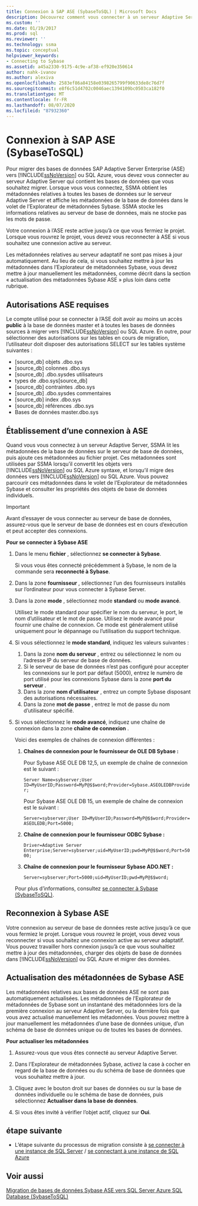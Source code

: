 ```yaml
---
title: Connexion à SAP ASE (SybaseToSQL) | Microsoft Docs
description: Découvrez comment vous connecter à un serveur Adaptive Server pour migrer une base de données SAP Adaptive Server Enterprise (ASE) vers SQL Server ou Azure SQL Database.
ms.custom: ''
ms.date: 01/19/2017
ms.prod: sql
ms.reviewer: ''
ms.technology: ssma
ms.topic: conceptual
helpviewer_keywords:
- Connecting to Sybase
ms.assetid: a45a2330-9175-4c9e-af38-ef920e350614
author: nahk-ivanov
ms.author: alexiva
ms.openlocfilehash: 2583ef86a84158e0398265799f90633de8c76d7f
ms.sourcegitcommit: e8f6c51d4702c0046aec1394109bc0503ca182f0
ms.translationtype: MT
ms.contentlocale: fr-FR
ms.lasthandoff: 08/07/2020
ms.locfileid: "87932360"
---
```

# <a name="connecting-to-sap-ase-sybasetosql"></a>Connexion à SAP ASE (SybaseToSQL)

Pour migrer des bases de données SAP Adaptive Server Enterprise (ASE) vers [!INCLUDE[ssNoVersion](../../includes/ssnoversion-md.md)] ou SQL Azure, vous devez vous connecter au serveur Adaptive Server qui contient les bases de données que vous souhaitez migrer. Lorsque vous vous connectez, SSMA obtient les métadonnées relatives à toutes les bases de données sur le serveur Adaptive Server et affiche les métadonnées de la base de données dans le volet de l’Explorateur de métadonnées Sybase. SSMA stocke les informations relatives au serveur de base de données, mais ne stocke pas les mots de passe.  
  
Votre connexion à l’ASE reste active jusqu’à ce que vous fermiez le projet. Lorsque vous rouvrez le projet, vous devez vous reconnecter à ASE si vous souhaitez une connexion active au serveur.  
  
Les métadonnées relatives au serveur adaptatif ne sont pas mises à jour automatiquement. Au lieu de cela, si vous souhaitez mettre à jour les métadonnées dans l’Explorateur de métadonnées Sybase, vous devez mettre à jour manuellement les métadonnées, comme décrit dans la section « actualisation des métadonnées Sybase ASE » plus loin dans cette rubrique.  
  
## <a name="required-ase-permissions"></a>Autorisations ASE requises

Le compte utilisé pour se connecter à l’ASE doit avoir au moins un accès **public** à la base de données master et à toutes les bases de données sources à migrer vers [!INCLUDE[ssNoVersion](../../includes/ssnoversion-md.md)] ou SQL Azure. En outre, pour sélectionner des autorisations sur les tables en cours de migration, l’utilisateur doit disposer des autorisations SELECT sur les tables système suivantes :  
  
- [source_db] objets .dbo.sys  
- [source_db] colonnes .dbo.sys  
- [source_db] .dbo.sysdes utilisateurs  
- types de .dbo.sys[source_db]  
- [source_db] contraintes .dbo.sys  
- [source_db] .dbo.sysdes commentaires  
- [source_db] index .dbo.sys  
- [source_db] références .dbo.sys  
- Bases de données master.dbo.sys  
  
## <a name="establishing-a-connection-to-ase"></a>Établissement d’une connexion à ASE

Quand vous vous connectez à un serveur Adaptive Server, SSMA lit les métadonnées de la base de données sur le serveur de base de données, puis ajoute ces métadonnées au fichier projet. Ces métadonnées sont utilisées par SSMA lorsqu’il convertit les objets vers [!INCLUDE[ssNoVersion](../../includes/ssnoversion-md.md)] ou SQL Azure syntaxe, et lorsqu’il migre des données vers [!INCLUDE[ssNoVersion](../../includes/ssnoversion-md.md)] ou SQL Azure. Vous pouvez parcourir ces métadonnées dans le volet de l’Explorateur de métadonnées Sybase et consulter les propriétés des objets de base de données individuels.  
  
> [!IMPORTANT]  
> Avant d’essayer de vous connecter au serveur de base de données, assurez-vous que le serveur de base de données est en cours d’exécution et peut accepter des connexions.  
  
**Pour se connecter à Sybase ASE**
  
1. Dans le menu **fichier** , sélectionnez **se connecter à Sybase**.  
  
   Si vous vous êtes connecté précédemment à Sybase, le nom de la commande sera **reconnecté à Sybase**.  
  
2. Dans la zone **fournisseur** , sélectionnez l’un des fournisseurs installés sur l’ordinateur pour vous connecter à Sybase Server.  
  
3. Dans la zone **mode** , sélectionnez mode **standard** ou **mode avancé**.  
  
   Utilisez le mode standard pour spécifier le nom du serveur, le port, le nom d’utilisateur et le mot de passe. Utilisez le mode avancé pour fournir une chaîne de connexion. Ce mode est généralement utilisé uniquement pour le dépannage ou l’utilisation du support technique.  
  
4. Si vous sélectionnez le **mode standard**, indiquez les valeurs suivantes :  
  
    1. Dans la zone **nom du serveur** , entrez ou sélectionnez le nom ou l’adresse IP du serveur de base de données.  
    2. Si le serveur de base de données n’est pas configuré pour accepter les connexions sur le port par défaut (5000), entrez le numéro de port utilisé pour les connexions Sybase dans la zone **port du serveur** .  
    3. Dans la zone **nom d’utilisateur** , entrez un compte Sybase disposant des autorisations nécessaires.  
    4. Dans la zone **mot de passe** , entrez le mot de passe du nom d’utilisateur spécifié.  
  
5. Si vous sélectionnez le **mode avancé**, indiquez une chaîne de connexion dans la zone **chaîne de connexion** .  
  
    Voici des exemples de chaînes de connexion différentes :  
  
    1. **Chaînes de connexion pour le fournisseur de OLE DB Sybase :**  
  
        Pour Sybase ASE OLE DB 12,5, un exemple de chaîne de connexion est le suivant :  
  
        `Server Name=sybserver;User ID=MyUserID;Password=MyP@$$word;Provider=Sybase.ASEOLEDBProvider;`  
  
        Pour Sybase ASE OLE DB 15, un exemple de chaîne de connexion est le suivant :  
  
        `Server=sybserver;User ID=MyUserID;Password=MyP@$$word;Provider= ASEOLEDB;Port=5000;`  
  
    2. **Chaîne de connexion pour le fournisseur ODBC Sybase :**  
  
       `Driver=Adaptive Server Enterprise;Server=sybserver;uid=MyUserID;pwd=MyP@$$word;Port=5000;`  
  
    3. **Chaîne de connexion pour le fournisseur Sybase ADO.NET :**  
  
       `Server=sybserver;Port=5000;uid=MyUserID;pwd=MyP@$$word;`  
  
    Pour plus d’informations, consultez [se connecter à Sybase &#40;SybaseToSQL&#41;](../../ssma/sybase/connect-to-sybase-sybasetosql.md).  
  
## <a name="reconnecting-to-sybase-ase"></a>Reconnexion à Sybase ASE

Votre connexion au serveur de base de données reste active jusqu’à ce que vous fermiez le projet. Lorsque vous rouvrez le projet, vous devez vous reconnecter si vous souhaitez une connexion active au serveur adaptatif. Vous pouvez travailler hors connexion jusqu’à ce que vous souhaitiez mettre à jour des métadonnées, charger des objets de base de données dans [!INCLUDE[ssNoVersion](../../includes/ssnoversion-md.md)] ou SQL Azure et migrer des données.  
  
## <a name="refreshing-sybase-ase-metadata"></a>Actualisation des métadonnées de Sybase ASE

Les métadonnées relatives aux bases de données ASE ne sont pas automatiquement actualisées. Les métadonnées de l’Explorateur de métadonnées de Sybase sont un instantané des métadonnées lors de la première connexion au serveur Adaptive Server, ou la dernière fois que vous avez actualisé manuellement les métadonnées. Vous pouvez mettre à jour manuellement les métadonnées d’une base de données unique, d’un schéma de base de données unique ou de toutes les bases de données.  
  
**Pour actualiser les métadonnées**
  
1. Assurez-vous que vous êtes connecté au serveur Adaptive Server.  
  
2. Dans l’Explorateur de métadonnées Sybase, activez la case à cocher en regard de la base de données ou du schéma de base de données que vous souhaitez mettre à jour.  
  
3. Cliquez avec le bouton droit sur bases de données ou sur la base de données individuelle ou le schéma de base de données, puis sélectionnez **Actualiser dans la base de données**.  
  
4. Si vous êtes invité à vérifier l’objet actif, cliquez sur **Oui**.  
  
## <a name="next-step"></a>étape suivante  
  
- L’étape suivante du processus de migration consiste à [se connecter à une instance de SQL Server](connecting-to-sql-server-sybasetosql.md)  /  [se connectant à une instance de SQL Azure](connecting-to-azure-sql-db-sybasetosql.md)  
  
## <a name="see-also"></a>Voir aussi

[Migration de bases de données Sybase ASE vers SQL Server Azure SQL Database &#40;SybaseToSQL&#41;](../../ssma/sybase/migrating-sybase-ase-databases-to-sql-server-azure-sql-db-sybasetosql.md)  
